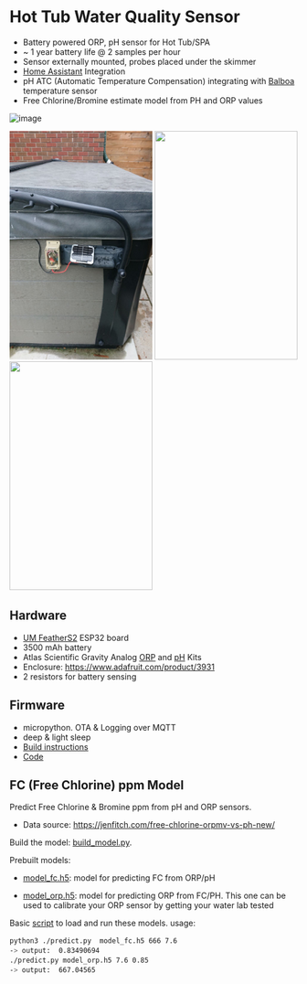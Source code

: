 # Hot Tub Water Quality Sensor

- Battery powered ORP, pH sensor for Hot Tub/SPA
- ~ 1 year battery life @ 2 samples per hour
- Sensor externally mounted, probes placed under the skimmer
- [Home Assistant](https://www.home-assistant.io/) Integration
- pH ATC (Automatic Temperature Compensation) integrating with [Balboa](https://github.com/mzakharo/pybalboa) temperature sensor
- Free Chlorine/Bromine estimate model from PH and ORP values

![image](https://user-images.githubusercontent.com/567867/219641155-691258fb-7b6d-4ead-90d6-9f79a9f34092.png)

<img src="https://github.com/mzakharo/tubby/blob/main/pictures/final.jpg" width="250" height="400">  <img src="https://github.com/mzakharo/tubby/blob/main/pictures/probes.jpg" width="250" height="400">  <img src="https://github.com/mzakharo/tubby/blob/main/pictures/cal.jpg" width="250" height="400">

## Hardware
  
 - [UM FeatherS2](https://unexpectedmaker.com/shop/feathers2-esp32-s2) ESP32 board 
 - 3500 mAh battery
 - Atlas Scientific Gravity Analog [ORP](https://atlas-scientific.com/kits/gravity-analog-orp-kit/) and [pH](https://atlas-scientific.com/kits/gravity-analog-ph-kit/) Kits
 - Enclosure: https://www.adafruit.com/product/3931
 - 2 resistors for battery sensing

 
## Firmware

- micropython. OTA & Logging over MQTT
- deep & light sleep
- [Build instructions](https://github.com/mzakharo/micropython/blob/tubby/ports/esp32/README.me.md)
- [Code](https://github.com/mzakharo/micropython/blob/tubby/ports/esp32/modules/app.py)


## FC (Free Chlorine) ppm Model

Predict Free Chlorine & Bromine ppm from pH and ORP sensors. 

- Data source:  https://jenfitch.com/free-chlorine-orpmv-vs-ph-new/


Build the model: [build_model.py](https://github.com/mzakharo/tubby/blob/main/build_model.py).

Prebuilt models:
- [model_fc.h5](https://github.com/mzakharo/tubby/blob/main/model_fc.h5): model for predicting FC from  ORP/pH

- [model_orp.h5](https://github.com/mzakharo/tubby/blob/main/model_orp.h5): model for predicting ORP from FC/PH. This one can be used to calibrate your ORP sensor by getting your water lab tested

Basic [script](https://github.com/mzakharo/tubby/blob/main/predict.py) to load and run these models. usage:

```bash
python3 ./predict.py  model_fc.h5 666 7.6
-> output:  0.83490694
./predict.py model_orp.h5 7.6 0.85
-> output:  667.04565
```

